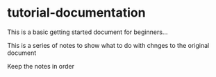 # tutorial-documentation
This is a basic getting started document for beginners...

This is a series of notes to show what to do with chnges to the original document

Keep the notes in order
